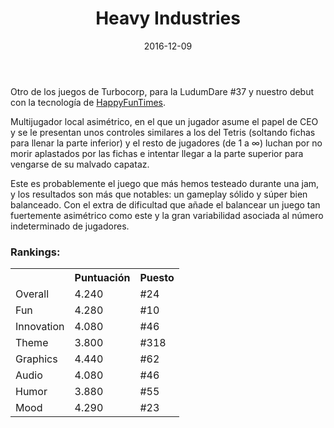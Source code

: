 ﻿---
layout: post
title: Heavy Industries
date: 2016-12-09
description: Y tú que te quejabas de tu anterior trabajo...
img: assets/img/cover/heavyindustries.jpg
video: iNeBuRsDnsE
tags: [Juegos]
words: 3 minutos
status: published
action-text: Descarga en LudumDare
action-link: http://ludumdare.com/compo/ludum-dare-37/?action=preview&uid=53114
---

Otro de los juegos de Turbocorp, para la LudumDare #37 y nuestro debut con la tecnología de [HappyFunTimes](http://docs.happyfuntimes.net/docs/).

Multijugador local asimétrico, en el que un jugador asume el papel de CEO y se le presentan unos controles similares a los del Tetris (soltando fichas para llenar la parte inferior) y el resto de jugadores (de 1 a ∞) luchan por no morir aplastados por las fichas e intentar llegar a la parte superior para vengarse de su malvado capataz.

Este es probablemente el juego que más hemos testeado durante una jam, y los resultados son más que notables: un gameplay sólido y súper bien balanceado. Con el extra de dificultad que añade el balancear un juego tan fuertemente asimétrico como este y la gran variabilidad asociada al número indeterminado de jugadores.

### Rankings:
<table>
<tr><th></th><th class="cell-center">Puntuación</th><th class="cell-center">Puesto</th></tr>
<tr><td>Overall		</td><td class="cell-center score">4.240</td><td class="cell-center rank">#24</td></tr>
<tr><td>Fun			</td><td class="cell-center score">4.280</td><td class="cell-center rank">#10</td></tr>
<tr><td>Innovation	</td><td class="cell-center score">4.080</td><td class="cell-center rank">#46</td></tr>
<tr><td>Theme		</td><td class="cell-center score">3.800</td><td class="cell-center rank">#318</td></tr>
<tr><td>Graphics	</td><td class="cell-center score">4.440</td><td class="cell-center rank">#62</td></tr>
<tr><td>Audio		</td><td class="cell-center score">4.080</td><td class="cell-center rank">#46</td></tr>
<tr><td>Humor		</td><td class="cell-center score">3.880</td><td class="cell-center rank">#55</td></tr>
<tr><td>Mood		</td><td class="cell-center score">4.290</td><td class="cell-center rank">#23</td></tr>
</table>